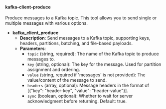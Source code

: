 #### kafka-client-produce

Produce messages to a Kafka topic. This tool allows you to send single or multiple messages with various options.

- **kafka_client_produce**
  - **Description**: Send messages to a Kafka topic, supporting keys, headers, partitions, batching, and file-based payloads.
  - **Parameters**:
    - `topic` (string, required): The name of the Kafka topic to produce messages to.
    - `key` (string, optional): The key for the message. Used for partition assignment and ordering.
    - `value` (string, required if 'messages' is not provided): The value/content of the message to send.
    - `headers` (array, optional): Message headers in the format of [{"key": "header-key", "value": "header-value"}].
    - `sync` (boolean, optional): Whether to wait for server acknowledgment before returning. Default: true. 